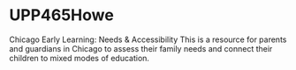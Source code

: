 # UPP465Howe
Chicago Early Learning: Needs &amp; Accessibility
This is a resource for parents and guardians in Chicago to assess their family needs and connect their children to mixed modes of education.
